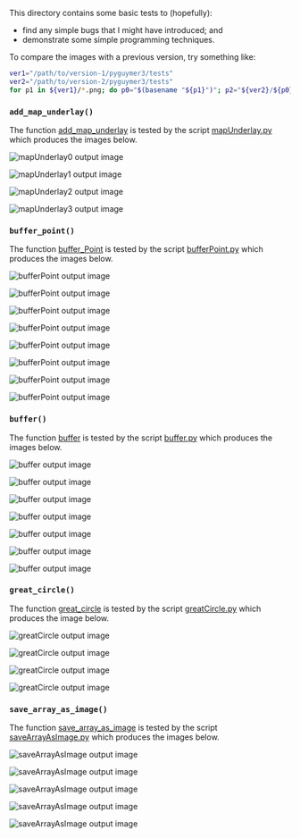 This directory contains some basic tests to (hopefully):

* find any simple bugs that I might have introduced; and
* demonstrate some simple programming techniques.

To compare the images with a previous version, try something like:

```sh
ver1="/path/to/version-1/pyguymer3/tests"
ver2="/path/to/version-2/pyguymer3/tests"
for p1 in ${ver1}/*.png; do p0="$(basename "${p1}")"; p2="${ver2}/${p0}"; h1="$(md5 -q "${p1}")"; h2="$(md5 -q "${p2}")"; [[ $h1 == $h2 ]] && continue; echo "${p0} ..."; compare "${p1}" "${p2}" "${p0}"; done
```

### `add_map_underlay()`

The function [add_map_underlay](../pyguymer3/geo/add_map_underlay.py) is tested by the script [mapUnderlay.py](mapUnderlay.py) which produces the images below.

![mapUnderlay0 output image](mapUnderlay0.png)

![mapUnderlay1 output image](mapUnderlay1.png)

![mapUnderlay2 output image](mapUnderlay2.png)

![mapUnderlay3 output image](mapUnderlay3.png)

### `buffer_point()`

The function [buffer_Point](../pyguymer3/geo/buffer_Point.py) is tested by the script [bufferPoint.py](bufferPoint.py) which produces the images below.

![bufferPoint output image](bufferPoint0.png)

![bufferPoint output image](bufferPoint1.png)

![bufferPoint output image](bufferPoint2.png)

![bufferPoint output image](bufferPoint3.png)

![bufferPoint output image](bufferPoint4.png)

![bufferPoint output image](bufferPoint5.png)

![bufferPoint output image](bufferPoint6.png)

![bufferPoint output image](bufferPoint7.png)

### `buffer()`

The function [buffer](../pyguymer3/geo/buffer.py) is tested by the script [buffer.py](buffer.py) which produces the images below.

![buffer output image](buffer0.png)

![buffer output image](buffer1.png)

![buffer output image](buffer2.png)

![buffer output image](buffer3.png)

![buffer output image](buffer4.png)

![buffer output image](buffer5.png)

![buffer output image](buffer6.png)

### `great_circle()`

The function [great_circle](../pyguymer3/geo/great_circle.py) is tested by the script [greatCircle.py](greatCircle.py) which produces the image below.

![greatCircle output image](greatCircle0.png)

![greatCircle output image](greatCircle1.png)

![greatCircle output image](greatCircle2.png)

![greatCircle output image](greatCircle3.png)

### `save_array_as_image()`

The function [save_array_as_image](../pyguymer3/image/save_array_as_image.py) is tested by the script [saveArrayAsImage.py](saveArrayAsImage.py) which produces the images below.

![saveArrayAsImage output image](saveArrayAsImage0.png)

![saveArrayAsImage output image](saveArrayAsImage1.png)

![saveArrayAsImage output image](saveArrayAsImage2.png)

![saveArrayAsImage output image](saveArrayAsImage3.png)

![saveArrayAsImage output image](saveArrayAsImage4.png)
